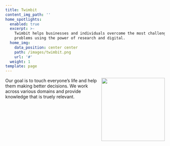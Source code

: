 ```yaml
---
title: Twimbit
content_img_path: ''
home_spotlights:
  enabled: true
  excerpt: >-
    Twimbit helps businesses and individuals overcome the most challenging
    problems using the power of research and digital.
  home_img:
    data_position: center center
    path: /images/twimbit.png
    url: '#'
  weight: 1
template: page
---
```

<img src="blob:https://opensource.twimbit.com/9fda42ce-5878-4c09-9f7f-70a6283ac3d3" height="200px" align="right"> Our goal is to touch everyone’s life and help them making better decisions. We work across various domains and provide knowledge that is truely relevant.
